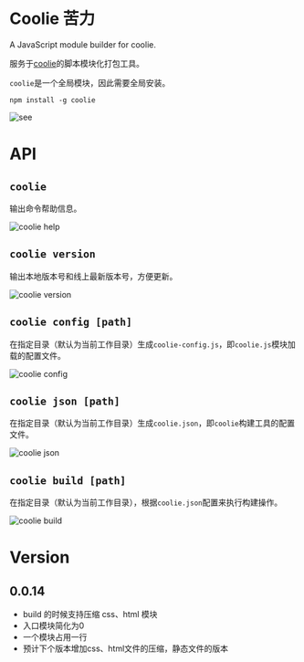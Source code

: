 # Coolie 苦力

A JavaScript module builder for coolie.

服务于[coolie](https://github.com/cloudcome/coolie)的脚本模块化打包工具。

`coolie`是一个全局模块，因此需要全局安装。
```
npm install -g coolie
```

![see](http://ydrimg.oss-cn-hangzhou.aliyuncs.com/20141028170749360717674649.jpg)


# API
## `coolie`
输出命令帮助信息。

![coolie help](http://ydrimg.oss-cn-hangzhou.aliyuncs.com/20141024181010894251681790.png)

## `coolie version`
输出本地版本号和线上最新版本号，方便更新。

![coolie version](http://ydrimg.oss-cn-hangzhou.aliyuncs.com/20141024180959069426642071.png)

## `coolie config [path]`
在指定目录（默认为当前工作目录）生成`coolie-config.js`，即`coolie.js`模块加载的配置文件。

![coolie config](http://ydrimg.oss-cn-hangzhou.aliyuncs.com/20141024180943985343936750.png)

## `coolie json [path]`
在指定目录（默认为当前工作目录）生成`coolie.json`，即`coolie`构建工具的配置文件。

![coolie json](http://ydrimg.oss-cn-hangzhou.aliyuncs.com/20141027100536566924235390.png)

## `coolie build [path]`
在指定目录（默认为当前工作目录），根据`coolie.json`配置来执行构建操作。

![coolie build](http://ydrimg.oss-cn-hangzhou.aliyuncs.com/20141024181025427785800803.png)



# Version
## 0.0.14
- build 的时候支持压缩 css、html 模块
- 入口模块简化为0
- 一个模块占用一行
- 预计下个版本增加css、html文件的压缩，静态文件的版本